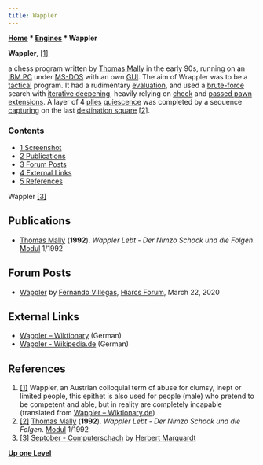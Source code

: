 ```yaml
---
title: Wappler
---
```

**[Home](Home "Home") \* [Engines](Engines "Engines") \* Wappler**


**Wappler**, <a id="cite-note-1" href="#cite-ref-1">[1]</a>  

a chess program written by [Thomas Mally](Thomas_Mally "Thomas Mally") in the early 90s, running on an [IBM PC](IBM_PC "IBM PC") under [MS-DOS](MS-DOS "MS-DOS") with an own [GUI](GUI "GUI"). The aim of Wrappler was to be a [tactical](Tactics "Tactics") program. It had a rudimentary [evaluation](Evaluation "Evaluation"), and used a [brute-force](Brute-Force "Brute-Force") search with [iterative deepening](Iterative_Deepening "Iterative Deepening"), heavily relying on [check](Check_Extensions "Check Extensions") and [passed pawn extensions](Passed_Pawn_Extensions "Passed Pawn Extensions"). A layer of 4 [plies](Ply "Ply") [quiescence](Quiescence_Search "Quiescence Search") was completed by a sequence [capturing](Captures "Captures") on the last [destination square](Target_Square "Target Square") <a id="cite-note-2" href="#cite-ref-2">[2]</a>.



### Contents


* [1 Screenshot](#screenshot)
* [2 Publications](#publications)
* [3 Forum Posts](#forum-posts)
* [4 External Links](#external-links)
* [5 References](#references)






 [](http://www.septober.de/chess/index.htm) 
Wappler <a id="cite-note-3" href="#cite-ref-3">[3]</a>



## Publications


* [Thomas Mally](Thomas_Mally "Thomas Mally") (**1992**). *Wappler Lebt - Der Nimzo Schock und die Folgen*. [Modul](Modul "Modul") 1/1992


## Forum Posts


* [Wappler](https://www.hiarcs.net/forums/viewtopic.php?t=9931) by [Fernando Villegas](Fernando_Villegas "Fernando Villegas"), [Hiarcs Forum](Computer_Chess_Forums "Computer Chess Forums"), March 22, 2020


## External Links


* [Wappler – Wiktionary](https://de.wiktionary.org/wiki/Wappler) (German)
* [Wappler - Wikipedia.de](https://de.wikipedia.org/wiki/Wappler) (German)


## References


1. <a id="cite-ref-1" href="#cite-note-1">[1]</a> Wappler, an Austrian colloquial term of abuse for clumsy, inept or limited people, this epithet is also used for people (male) who pretend to be competent and able, but in reality are completely incapable (translated from [Wappler – Wiktionary.de](http://de.wiktionary.org/wiki/Wappler))
2. <a id="cite-ref-2" href="#cite-note-2">[2]</a> [Thomas Mally](Thomas_Mally "Thomas Mally") (**1992**). *Wappler Lebt - Der Nimzo Schock und die Folgen*. [Modul](Modul "Modul") 1/1992
3. <a id="cite-ref-3" href="#cite-note-3">[3]</a> [Septober - Computerschach](http://www.septober.de/chess/index.htm) by [Herbert Marquardt](index.php?title=Herbert_Marquardt&action=edit&redlink=1 "Herbert Marquardt (page does not exist)")

**[Up one Level](Engines "Engines")**







 
